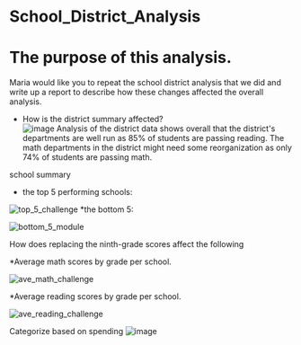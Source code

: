 # School_District_Analysis

# The purpose of this analysis.
Maria would like you to repeat the school district analysis that we did and  write up a report to describe how these changes affected the overall analysis.

* How is the district summary affected?	 
![image](https://user-images.githubusercontent.com/102489511/164995258-37bdf9c2-658b-49f0-968b-56b425e2c99e.png)
Analysis of the district data shows overall that the district's departments are well run as 85% of students are passing reading. The math departments in the district might need some reorganization as only 74% of students are passing math.

school summary

* the top 5 performing schools:

![top_5_challenge](https://user-images.githubusercontent.com/102489511/164995947-745a1456-828f-4269-b82d-815aefcdd314.png)
*the bottom 5:

![bottom_5_module](https://user-images.githubusercontent.com/102489511/164995960-441d5e01-7767-4772-a81b-6c5570abc113.png)


How does replacing the ninth-grade scores affect the following

*Average math scores by grade per school.

![ave_math_challenge](https://user-images.githubusercontent.com/102489511/164996021-539c6667-1be9-4c94-9ddd-92a8d1e22d4c.png)


*Average reading scores by grade per school.

![ave_reading_challenge](https://user-images.githubusercontent.com/102489511/164996027-7fbca8bc-6426-488e-996e-0a85af0168e1.png)


Categorize  based on spending 
![image](https://user-images.githubusercontent.com/102489511/164996038-e4f33d3e-fb5c-431b-8928-501b93059451.png)





